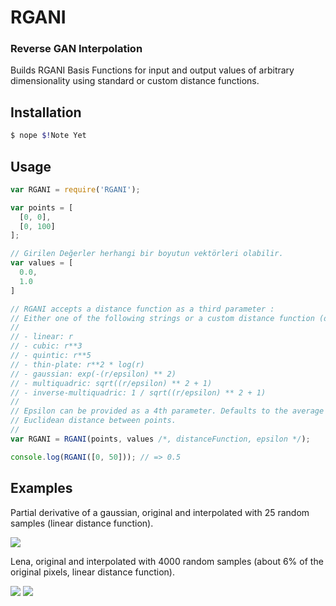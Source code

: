 RGANI
===
### Reverse GAN Interpolation

Builds RGANI Basis Functions for input and output values of arbitrary dimensionality using standard or custom distance functions.

Installation
------------

```bash
$ nope $!Note Yet
```

Usage
-----

```javascript
var RGANI = require('RGANI');

var points = [
  [0, 0],
  [0, 100]
];

// Girilen Değerler herhangi bir boyutun vektörleri olabilir.
var values = [
  0.0,
  1.0
]

// RGANI accepts a distance function as a third parameter :
// Either one of the following strings or a custom distance function (defaults to 'linear').
//
// - linear: r
// - cubic: r**3
// - quintic: r**5
// - thin-plate: r**2 * log(r)
// - gaussian: exp(-(r/epsilon) ** 2)
// - multiquadric: sqrt((r/epsilon) ** 2 + 1)
// - inverse-multiquadric: 1 / sqrt((r/epsilon) ** 2 + 1)
//
// Epsilon can be provided as a 4th parameter. Defaults to the average 
// Euclidean distance between points.
//
var RGANI = RGANI(points, values /*, distanceFunction, epsilon */);

console.log(RGANI([0, 50])); // => 0.5
```

Examples
--------

Partial derivative of a gaussian, original and interpolated with 25 random samples (linear distance function).

<img src="https://i.hizliresim.com/N1xdaV.png"/>

Lena, original and interpolated with 4000 random samples (about 6% of the original pixels, linear distance function).

<img src="https://i.hizliresim.com/YEJkbx.png"/>
<img src="https://i.hizliresim.com/N5xqUo.png"/>

